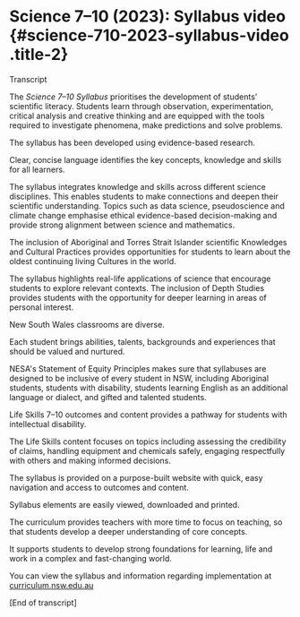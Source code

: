 # Science 7–10 (2023): Syllabus video {#science-710-2023-syllabus-video .title-2}

Transcript

The *Science 7–10 Syllabus* prioritises the development of students' scientific literacy. Students learn through observation, experimentation, critical analysis and creative thinking and are equipped with the tools required to investigate phenomena, make predictions and solve problems.

The syllabus has been developed using evidence-based research.

Clear, concise language identifies the key concepts, knowledge and skills for all learners.

The syllabus integrates knowledge and skills across different science disciplines. This enables students to make connections and deepen their scientific understanding. Topics such as data science, pseudoscience and climate change emphasise ethical evidence-based decision-making and provide strong alignment between science and mathematics.

The inclusion of Aboriginal and Torres Strait Islander scientific Knowledges and Cultural Practices provides opportunities for students to learn about the oldest continuing living Cultures in the world.

The syllabus highlights real-life applications of science that encourage students to explore relevant contexts. The inclusion of Depth Studies provides students with the opportunity for deeper learning in areas of personal interest.

New South Wales classrooms are diverse.

Each student brings abilities, talents, backgrounds and experiences that should be valued and nurtured.

NESA's Statement of Equity Principles makes sure that syllabuses are designed to be inclusive of every student in NSW, including Aboriginal students, students with disability, students learning English as an additional language or dialect, and gifted and talented students.

Life Skills 7–10 outcomes and content provides a pathway for students with intellectual disability.

The Life Skills content focuses on topics including assessing the credibility of claims, handling equipment and chemicals safely, engaging respectfully with others and making informed decisions.

The syllabus is provided on a purpose-built website with quick, easy navigation and access to outcomes and content.

Syllabus elements are easily viewed, downloaded and printed.

The curriculum provides teachers with more time to focus on teaching, so that students develop a deeper understanding of core concepts.

It supports students to develop strong foundations for learning, life and work in a complex and fast-changing world.

You can view the syllabus and information regarding implementation at [curriculum.nsw.edu.au](http://curriculum.nsw.edu.au/)

\[End of transcript\]

